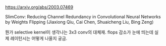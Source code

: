 https://arxiv.org/abs/2003.07469

SlimConv: Reducing Channel Redundancy in Convolutional Neural Networks by Weights Flipping (Jiaxiong Qiu, Cai Chen, Shuaicheng Liu, Bing Zeng)

뭔가 selective kernel이 생각나는 3x3 conv의 대체재. flops 감소가 눈에 띄는데 실제 레이턴시는 어떻게 나올지 궁금.